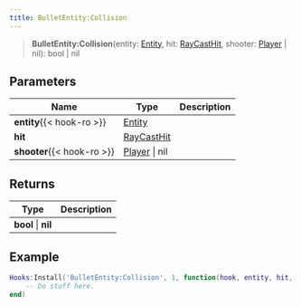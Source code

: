 ```yaml
---
title: BulletEntity:Collision
---
```


> **BulletEntity:Collision**(entity: [Entity](/vext/ref/shared/type/entity), hit: [RayCastHit](/vext/ref/shared/type/raycasthit), shooter: [Player](/vext/ref/client/type/player) \| nil): bool \| nil

## Parameters

| Name | Type | Description |
| ---- | ---- | ----------- |
| **entity**{{< hook-ro >}} | [Entity](/vext/ref/shared/type/entity) |  |
| **hit** | [RayCastHit](/vext/ref/shared/type/raycasthit) |  |
| **shooter**{{< hook-ro >}} | [Player](/vext/ref/client/type/player) \| nil |  |

## Returns

| Type | Description |
| ---- | ----------- |
| **bool** \| **nil** |  |

## Example

```lua
Hooks:Install('BulletEntity:Collision', 1, function(hook, entity, hit, shooter)
    -- Do stuff here.
end)
```
